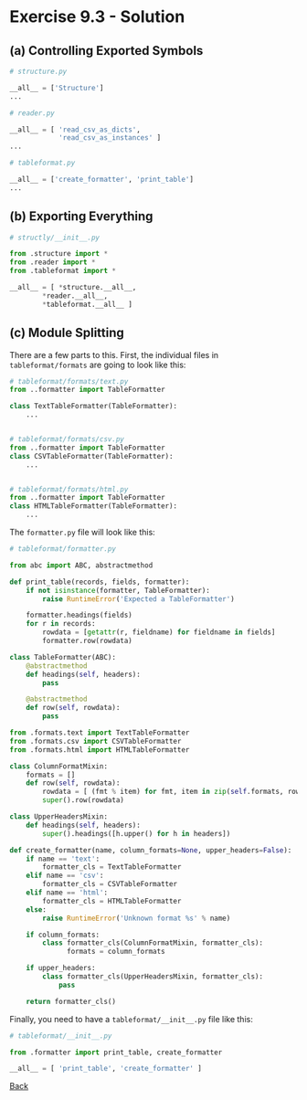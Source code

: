 # Exercise 9.3 - Solution

## (a) Controlling Exported Symbols

```python
# structure.py

__all__ = ['Structure']
...
```

```python
# reader.py

__all__ = [ 'read_csv_as_dicts',
            'read_csv_as_instances' ]
...
```

```python
# tableformat.py

__all__ = ['create_formatter', 'print_table']
...
```

## (b) Exporting Everything

```python
# structly/__init__.py

from .structure import *
from .reader import *
from .tableformat import *

__all__ = [ *structure.__all__,
	    *reader.__all__,
	    *tableformat.__all__ ]
```

## (c) Module Splitting

There are a few parts to this. First, the individual files in `tableformat/formats` are going to
look like this:

```python
# tableformat/formats/text.py
from ..formatter import TableFormatter

class TextTableFormatter(TableFormatter):
    ...


# tableformat/formats/csv.py
from ..formatter import TableFormatter
class CSVTableFormatter(TableFormatter):
    ...


# tableformat/formats/html.py
from ..formatter import TableFormatter
class HTMLTableFormatter(TableFormatter):
    ...
```

The `formatter.py` file will look like this:

```python
# tableformat/formatter.py

from abc import ABC, abstractmethod

def print_table(records, fields, formatter):
    if not isinstance(formatter, TableFormatter):
        raise RuntimeError('Expected a TableFormatter')

    formatter.headings(fields)
    for r in records:
        rowdata = [getattr(r, fieldname) for fieldname in fields]
        formatter.row(rowdata)

class TableFormatter(ABC):
    @abstractmethod
    def headings(self, headers):
        pass

    @abstractmethod
    def row(self, rowdata):
        pass

from .formats.text import TextTableFormatter
from .formats.csv import CSVTableFormatter
from .formats.html import HTMLTableFormatter

class ColumnFormatMixin:
    formats = []
    def row(self, rowdata):
        rowdata = [ (fmt % item) for fmt, item in zip(self.formats, rowdata)]
        super().row(rowdata)

class UpperHeadersMixin:
    def headings(self, headers):
        super().headings([h.upper() for h in headers])

def create_formatter(name, column_formats=None, upper_headers=False):
    if name == 'text':
        formatter_cls = TextTableFormatter
    elif name == 'csv':
        formatter_cls = CSVTableFormatter
    elif name == 'html':
        formatter_cls = HTMLTableFormatter
    else:
        raise RuntimeError('Unknown format %s' % name)

    if column_formats:
        class formatter_cls(ColumnFormatMixin, formatter_cls):
              formats = column_formats

    if upper_headers:
        class formatter_cls(UpperHeadersMixin, formatter_cls):
            pass

    return formatter_cls()
```

Finally, you need to have a `tableformat/__init__.py` file like this:

```python
# tableformat/__init__.py

from .formatter import print_table, create_formatter

__all__ = [ 'print_table', 'create_formatter' ]
```

[Back](ex9_3.md)
